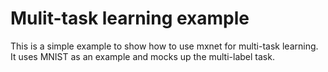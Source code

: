 # Mulit-task learning example
 
This is a simple example to show how to use mxnet for multi-task learning. It uses MNIST as an example and mocks up the multi-label task.

